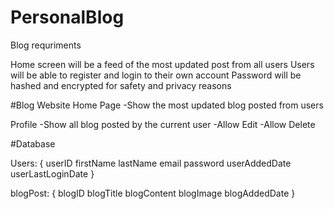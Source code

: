 # PersonalBlog


Blog requriments

Home screen will be a feed of the most updated post from all users
Users will be able to register and login to their own account
Password will be hashed and encrypted for safety and privacy reasons



#Blog Website
  Home Page
    -Show the most updated blog posted from users
    
  Profile
    -Show all blog posted by the current user
    -Allow Edit
    -Allow Delete
    
  

#Database

  Users: {
   userID
   firstName
   lastName
   email
   password
   userAddedDate
   userLastLoginDate
   }
   
  blogPost: {
    blogID
    blogTitle
    blogContent
    blogImage
    blogAddedDate
  }
